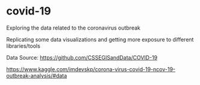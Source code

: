 # covid-19
Exploring the data related to the coronavirus outbreak

Replicating some data visualizations and getting more exposure to different libraries/tools

Data Source:
https://github.com/CSSEGISandData/COVID-19

https://www.kaggle.com/imdevskp/corona-virus-covid-19-ncov-19-outbreak-analysis/#data
